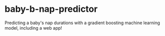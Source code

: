 # baby-b-nap-predictor
Predicting a baby's nap durations with a  gradient boosting machine learning model, including a web app!
